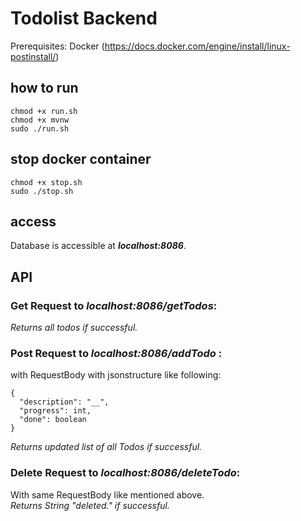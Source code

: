 # Todolist Backend
Prerequisites: 
Docker (https://docs.docker.com/engine/install/linux-postinstall/)

## how to run
```
chmod +x run.sh 
chmod +x mvnw
sudo ./run.sh
```

## stop docker container
```
chmod +x stop.sh
sudo ./stop.sh
```

## access
Database is accessible at _**localhost:8086**_.

## API
### Get Request to _**localhost:8086/getTodos**_: 

_*Returns all todos if successful.*_

### Post Request to _**localhost:8086/addTodo**_ : 

with RequestBody with jsonstructure like following: 
```
{
  "description": "__",
  "progress": int,
  "done": boolean
}
```
_*Returns updated list of all Todos if successful.*_

### Delete Request to _**localhost:8086/deleteTodo**_:

With same RequestBody like mentioned above. <br/>
_Returns String "deleted." if successful._
